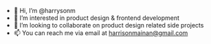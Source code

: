 - 👋 Hi, I’m @harrysonm
- 👀 I’m interested in product design & frontend development
- 💞️ I’m looking to collaborate on product design related side projects
- 📫 You can reach me via email at harrisonmainan@gmail.com

<!---
harrysonm/harrysonm is a ✨ special ✨ repository because its `README.md` (this file) appears on your GitHub profile.
You can click the Preview link to take a look at your changes.
--->
